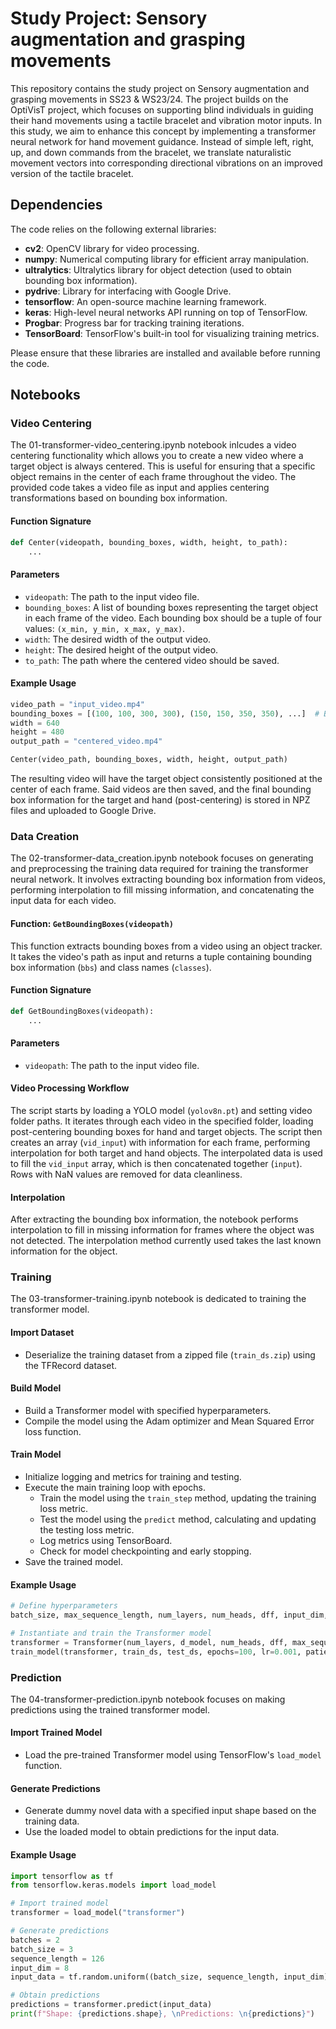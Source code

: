 # Study Project: Sensory augmentation and grasping movements

This repository contains the study project on Sensory augmentation and grasping movements in SS23 & WS23/24. The project builds on the OptiVisT project, which focuses on supporting blind individuals in guiding their hand movements using a tactile bracelet and vibration motor inputs. In this study, we aim to enhance this concept by implementing a transformer neural network for hand movement guidance. Instead of simple left, right, up, and down commands from the bracelet, we translate naturalistic movement vectors into corresponding directional vibrations on an improved version of the tactile bracelet.

## Dependencies

The code relies on the following external libraries:

- **cv2**: OpenCV library for video processing.
- **numpy**: Numerical computing library for efficient array manipulation.
- **ultralytics**: Ultralytics library for object detection (used to obtain bounding box information).
- **pydrive**: Library for interfacing with Google Drive.
- **tensorflow**: An open-source machine learning framework.
- **keras**: High-level neural networks API running on top of TensorFlow.
- **Progbar**: Progress bar for tracking training iterations.
- **TensorBoard**: TensorFlow's built-in tool for visualizing training metrics.

Please ensure that these libraries are installed and available before running the code.

## Notebooks

### Video Centering

The 01-transformer-video_centering.ipynb notebook inlcudes a video centering functionality which allows you to create a new video where a target object is always centered. This is useful for ensuring that a specific object remains in the center of each frame throughout the video. The provided code takes a video file as input and applies centering transformations based on bounding box information.

#### Function Signature

```python
def Center(videopath, bounding_boxes, width, height, to_path):
    ...
```

#### Parameters

- `videopath`: The path to the input video file.
- `bounding_boxes`: A list of bounding boxes representing the target object in each frame of the video. Each bounding box should be a tuple of four values: `(x_min, y_min, x_max, y_max)`.
- `width`: The desired width of the output video.
- `height`: The desired height of the output video.
- `to_path`: The path where the centered video should be saved.

#### Example Usage

```python
video_path = "input_video.mp4"
bounding_boxes = [(100, 100, 300, 300), (150, 150, 350, 350), ...]  # Bounding boxes for each frame
width = 640
height = 480
output_path = "centered_video.mp4"

Center(video_path, bounding_boxes, width, height, output_path)
```

The resulting video will have the target object consistently positioned at the center of each frame. Said videos are then saved, and the final bounding box information for the target and hand (post-centering) is stored in NPZ files and uploaded to Google Drive.

### Data Creation
The 02-transformer-data_creation.ipynb notebook focuses on generating and preprocessing the training data required for training the transformer neural network. It involves extracting bounding box information from videos, performing interpolation to fill missing information, and concatenating the input data for each video.

#### Function: `GetBoundingBoxes(videopath)`

This function extracts bounding boxes from a video using an object tracker. It takes the video's path as input and returns a tuple containing bounding box information (`bbs`) and class names (`classes`).

#### Function Signature

```python
def GetBoundingBoxes(videopath):
    ...
```

#### Parameters

- `videopath`: The path to the input video file.

#### Video Processing Workflow

The script starts by loading a YOLO model (`yolov8n.pt`) and setting video folder paths. It iterates through each video in the specified folder, loading post-centering bounding boxes for hand and target objects. The script then creates an array (`vid_input`) with information for each frame, performing interpolation for both target and hand objects. The interpolated data is used to fill the `vid_input` array, which is then concatenated together (`input`). Rows with NaN values are removed for data cleanliness.

#### Interpolation
After extracting the bounding box information, the notebook performs interpolation to fill in missing information for frames where the object was not detected. The interpolation method currently used takes the last known information for the object.

### Training
The 03-transformer-training.ipynb notebook is dedicated to training the transformer model. 

#### Import Dataset
- Deserialize the training dataset from a zipped file (`train_ds.zip`) using the TFRecord dataset.

#### Build Model
- Build a Transformer model with specified hyperparameters.
- Compile the model using the Adam optimizer and Mean Squared Error loss function.

#### Train Model
- Initialize logging and metrics for training and testing.
- Execute the main training loop with epochs.
  - Train the model using the `train_step` method, updating the training loss metric.
  - Test the model using the `predict` method, calculating and updating the testing loss metric.
  - Log metrics using TensorBoard.
  - Check for model checkpointing and early stopping.
- Save the trained model.

#### Example Usage
```python
# Define hyperparameters
batch_size, max_sequence_length, num_layers, num_heads, dff, input_dim, output_dim, d_model = ...

# Instantiate and train the Transformer model
transformer = Transformer(num_layers, d_model, num_heads, dff, max_sequence_length, input_dim, output_dim)
train_model(transformer, train_ds, test_ds, epochs=100, lr=0.001, patience=10)
```

### Prediction
The 04-transformer-prediction.ipynb notebook focuses on making predictions using the trained transformer model.

#### Import Trained Model
- Load the pre-trained Transformer model using TensorFlow's `load_model` function.

#### Generate Predictions
- Generate dummy novel data with a specified input shape based on the training data.
- Use the loaded model to obtain predictions for the input data.

#### Example Usage
```python
import tensorflow as tf
from tensorflow.keras.models import load_model

# Import trained model
transformer = load_model("transformer")

# Generate predictions
batches = 2
batch_size = 3
sequence_length = 126
input_dim = 8
input_data = tf.random.uniform((batch_size, sequence_length, input_dim))

# Obtain predictions
predictions = transformer.predict(input_data)
print(f"Shape: {predictions.shape}, \nPredictions: \n{predictions}")
```

